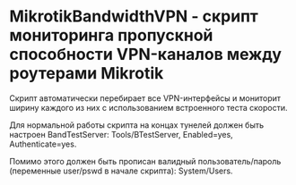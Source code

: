 # MikrotikBandwidthVPN - скрипт мониторинга пропускной способности VPN-каналов между роутерами Mikrotik

Скрипт автоматически перебирает все VPN-интерфейсы и мониторит ширину каждого из них c использованием встроенного теста скорости.

Для нормальной работы скрипта на концах тунелей должен быть настроен BandTestServer: Tools/BTestServer, Enabled=yes, Authenticate=yes.

Помимо этого должен быть прописан валидный пользователь/пароль (переменные user/pswd в начале скрипта): System/Users.
